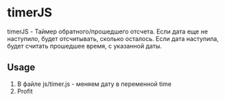 # timerJS
timerJS - Таймер обратного/прошедшего отсчета. Если дата еще не наступило, будет отсчитывать, сколько осталось.
Если дата наступила, будет считать прошедшее время, с указанной даты.

## Usage
1. В файле js/timer.js - меняем дату в переменной time
2. Profit